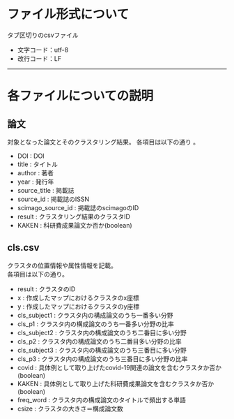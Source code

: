 # ファイル形式について  
タブ区切りのcsvファイル  
- 文字コード：utf-8    
- 改行コード：LF  
----
# 各ファイルについての説明  
## 論文  
対象となった論文とそのクラスタリング結果。
各項目は以下の通り 。 
- DOI : DOI
- title : タイトル
- author : 著者
- year : 発行年
- source_title : 掲載誌
- source_id : 掲載誌のISSN
- scimago_source_id : 掲載誌のscimagoのID
- result : クラスタリング結果のクラスタID
- KAKEN : 科研費成果論文か否か(boolean)

## cls.csv
クラスタの位置情報や属性情報を記載。  
各項目は以下の通り。  
- result : クラスタのID  
- x : 作成したマップにおけるクラスタのx座標  
- y : 作成したマップにおけるクラスタのy座標  
- cls_subject1 : クラスタ内の構成論文のうち一番多い分野  
- cls_p1 : クラスタ内の構成論文のうち一番多い分野の比率  
- cls_subject2 : クラスタ内の構成論文のうち二番目に多い分野  
- cls_p2 : クラスタ内の構成論文のうち二番目多い分野の比率  
- cls_subject3 : クラスタ内の構成論文のうち三番目に多い分野  
- cls_p3 : クラスタ内の構成論文のうち三番目に多い分野の比率  
- covid : 具体例として取り上げたcovid-19関連の論文を含むクラスタか否か(boolean)  
- KAKEN : 具体例として取り上げた科研費成果論文を含むクラスタか否か(boolean)  
- freq_word : クラスタ内の構成論文のタイトルで頻出する単語  
- csize : クラスタの大きさ＝構成論文数  
